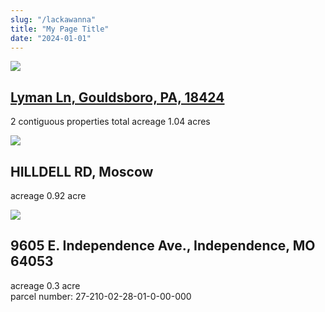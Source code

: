 ```yaml
---
slug: "/lackawanna"
title: "My Page Title"
date: "2024-01-01"
---
```

![](https://owntheland.net/wp-content/uploads/2024/11/JacksonCo-Willis-8.jpg)

## [Lyman Ln, Gouldsboro, PA, 18424](/lackawanna/lyman/)

2 contiguous properties total acreage 1.04 acres

![](https://owntheland.net/wp-content/uploads/2024/11/JacksonCo-Crisp-5-lot-from-E-6th-st-3.jpg)

## HILLDELL RD, Moscow

acreage 0.92 acre

![](https://owntheland.net/wp-content/uploads/2024/11/JacksonCo-Independence-7-aerial.jpg)

## 9605 E. Independence Ave., Independence, MO 64053

acreage 0.3 acre  
parcel number: 27-210-02-28-01-0-00-000